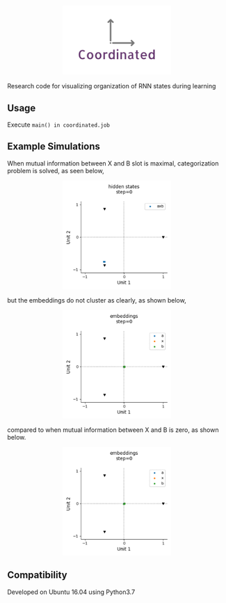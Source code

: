 <div align="center">
 <img src="images/logo.png" width="250"> 
</div>

Research code for visualizing organization of RNN states during learning

## Usage

Execute `main() in coordinated.job`

## Example Simulations

When mutual information between X and B slot is maximal, 
categorization problem is solved, as seen below,

<div align="center">
 <img src="images/hiddens2_b=item.gif" width="250"> 
</div>

but the embeddings do not cluster as clearly, as shown below,
<div align="center">
 <img src="images/embeddings_b=item.gif" width="250"> 
</div>

compared to when mutual information between X and B is zero, as shown below.

<div align="center">
 <img src="images/embeddings_b=super.gif" width="250"> 
</div>

## Compatibility

Developed on Ubuntu 16.04 using Python3.7
